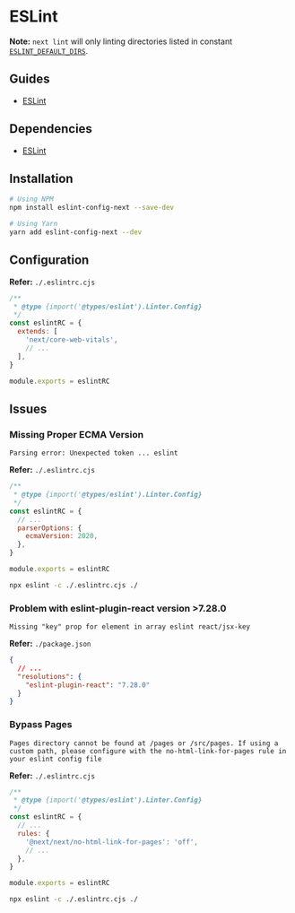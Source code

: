 # ESLint

**Note:** `next lint` will only linting directories listed in constant [`ESLINT_DEFAULT_DIRS`](https://github.com/vercel/next.js/blob/canary/packages/next/lib/constants.ts).

## Guides

- [ESLint](https://nextjs.org/docs/basic-features/eslint)

## Dependencies

- [ESLint](/eslint.md#library)

## Installation

```sh
# Using NPM
npm install eslint-config-next --save-dev

# Using Yarn
yarn add eslint-config-next --dev
```

## Configuration

**Refer:** `./.eslintrc.cjs`

```cjs
/**
 * @type {import('@types/eslint').Linter.Config}
 */
const eslintRC = {
  extends: [
    'next/core-web-vitals',
    // ...
  ],
}

module.exports = eslintRC
```

## Issues

### Missing Proper ECMA Version

```log
Parsing error: Unexpected token ... eslint
```

**Refer:** `./.eslintrc.cjs`

```cjs
/**
 * @type {import('@types/eslint').Linter.Config}
 */
const eslintRC = {
  // ...
  parserOptions: {
    ecmaVersion: 2020,
  },
}

module.exports = eslintRC
```

```sh
npx eslint -c ./.eslintrc.cjs ./
```

### Problem with eslint-plugin-react version >7.28.0

<!--
https://github.com/yannickcr/eslint-plugin-react/issues/3215
-->

```log
Missing "key" prop for element in array eslint react/jsx-key
```

**Refer:** `./package.json`

```json
{
  // ...
  "resolutions": {
    "eslint-plugin-react": "7.28.0"
  }
}
```

### Bypass Pages

```log
Pages directory cannot be found at /pages or /src/pages. If using a custom path, please configure with the no-html-link-for-pages rule in your eslint config file
```

**Refer:** `./.eslintrc.cjs`

```cjs
/**
 * @type {import('@types/eslint').Linter.Config}
 */
const eslintRC = {
  // ...
  rules: {
    '@next/next/no-html-link-for-pages': 'off',
    // ...
  },
}

module.exports = eslintRC
```

```sh
npx eslint -c ./.eslintrc.cjs ./
```
